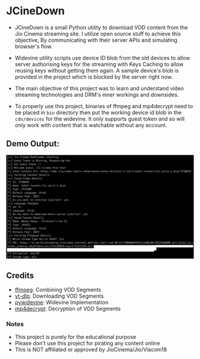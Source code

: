 # JCineDown
 
- JCineDown is a small Python utility to download VOD content from the Jio Cinema streaming site. I utilize open source stuff to achieve this objective, By communicating with their server APIs and simulating browser's flow.

- Widevine utility scripts use device ID blob from the old devices to allow server authorising keys for the streaming with Keys Caching to allow reusing keys without getting them again. A sample device's blob is provided in the project which is blocked by the server right now.

- The main objective of this project was to learn and understand video streaming technologies and DRM's inner workings and downsides.

- To properly use this project, binaries of ffmpeg and mp4decrypt need to be placed in `bin` directory then put the working device id blob in the `cdn/devices` for the widevine. It only supports guest token and so will only work with content that is watchable without any account.

## Demo Output:
![](Demo.png)

## Credits
- [ffmpeg](https://ffmpeg.org/): Combining VOD Segments
- [yt-dlp](https://github.com/yt-dlp/yt-dlp): Downloading VOD Segments
- [pywidevine](https://github.com/devine-dl/pywidevine): Widevine Implementation
- [mp4decrypt](https://www.bento4.com/documentation/mp4decrypt/): Decryption of VOD Segments

### Notes
- This project is purely for the educational purpose
- Please don't use this project for pirating any content online
- This is NOT affiliated or approved by JioCinema/Jio/Viacom18
